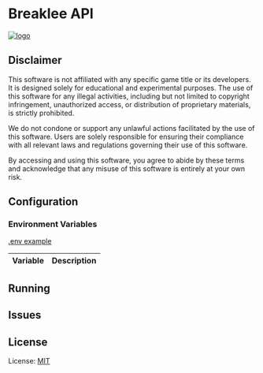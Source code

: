 # Breaklee API

[![logo](https://raw.githubusercontent.com/notestsoft/breaklee/main/logo.png)](https://github.com/notestsoft/breaklee/tree/main)

## Disclaimer

This software is not affiliated with any specific game title or its developers. It is designed solely for educational and experimental purposes. The use of this software for any illegal activities, including but not limited to copyright infringement, unauthorized access, or distribution of proprietary materials, is strictly prohibited.

We do not condone or support any unlawful actions facilitated by the use of this software. Users are solely responsible for ensuring their compliance with all relevant laws and regulations governing their use of this software.

By accessing and using this software, you agree to abide by these terms and acknowledge that any misuse of this software is entirely at your own risk.

## Configuration

### Environment Variables

[.env example](./.env.example)

| Variable | Description |
|---|---|


## Running

## Issues

## License

License: [MIT](LICENSE)
